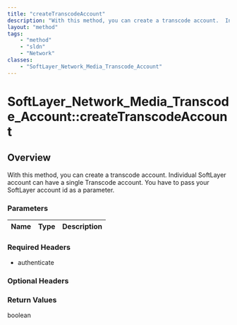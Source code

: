 ```yaml
---
title: "createTranscodeAccount"
description: "With this method, you can create a transcode account.  Individual SoftLayer account can have a single Transcode account.... "
layout: "method"
tags:
    - "method"
    - "sldn"
    - "Network"
classes:
    - "SoftLayer_Network_Media_Transcode_Account"
---
```

# SoftLayer_Network_Media_Transcode_Account::createTranscodeAccount
## Overview 
With this method, you can create a transcode account.  Individual SoftLayer account can have a single Transcode account. You have to pass your SoftLayer account id as a parameter. 

### Parameters 
|Name | Type | Description |
| --- | --- | --- |


### Required Headers
* authenticate

### Optional Headers

### Return Values
boolean

